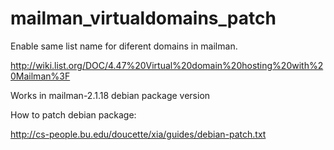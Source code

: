 # mailman_virtualdomains_patch
Enable same list name for diferent domains in mailman.

http://wiki.list.org/DOC/4.47%20Virtual%20domain%20hosting%20with%20Mailman%3F


Works in mailman-2.1.18 debian package version

How to patch debian package:

http://cs-people.bu.edu/doucette/xia/guides/debian-patch.txt
